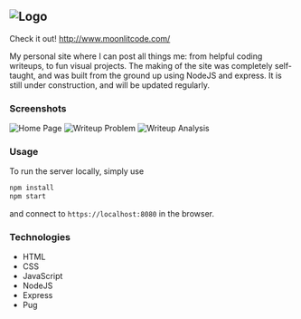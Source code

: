 ![Logo](https://github.com/Gomango999/midnight-code/blob/master/public/images/logo/1x/logo_full_purple.png)
---
Check it out!
http://www.moonlitcode.com/

My personal site where I can post all things me: from helpful coding writeups, to fun visual projects. The making of the site was completely self-taught, and was built from the ground up using NodeJS and express. It is still under construction, and will be updated regularly.

### Screenshots
![Home Page](https://github.com/Gomango999/moonlit-code/blob/master/public/images/screenshots/home_page2.png)
![Writeup Problem](https://github.com/Gomango999/moonlit-code/blob/master/public/images/screenshots/writeup_problem.png)
![Writeup Analysis](https://github.com/Gomango999/moonlit-code/blob/master/public/images/screenshots/writeup_analysis.png)

### Usage
To run the server locally, simply use
```sh
npm install
npm start
```
and connect to `https://localhost:8080` in the browser.

### Technologies
- HTML
- CSS
- JavaScript
- NodeJS
- Express
- Pug
